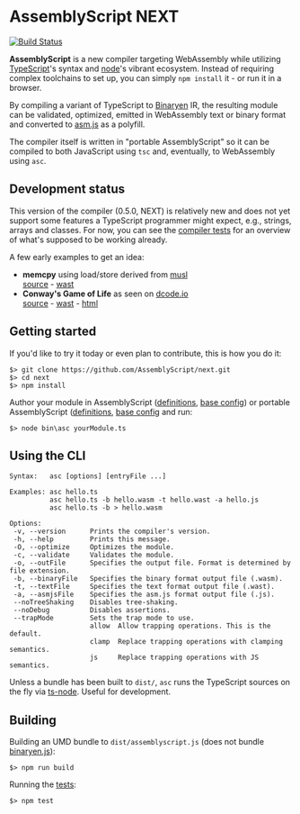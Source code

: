 AssemblyScript NEXT
===================

[![Build Status](https://travis-ci.org/AssemblyScript/next.svg?branch=master)](https://travis-ci.org/AssemblyScript/next)

**AssemblyScript** is a new compiler targeting WebAssembly while utilizing [TypeScript](http://www.typescriptlang.org)'s syntax and [node](https://nodejs.org)'s vibrant ecosystem. Instead of requiring complex toolchains to set up, you can simply `npm install` it - or run it in a browser.

By compiling a variant of TypeScript to [Binaryen](https://github.com/WebAssembly/binaryen) IR, the resulting module can be validated, optimized, emitted in WebAssembly text or binary format and converted to [asm.js](http://asmjs.org) as a polyfill.

The compiler itself is written in "portable AssemblyScript" so it can be compiled to both JavaScript using `tsc` and, eventually, to WebAssembly using `asc`.

Development status
------------------

This version of the compiler (0.5.0, NEXT) is relatively new and does not yet support some features a TypeScript programmer might expect, e.g., strings, arrays and classes. For now, you can see the [compiler tests](https://github.com/AssemblyScript/next/tree/master/tests/compiler) for an overview of what's supposed to be working already.

A few early examples to get an idea:

* **memcpy** using load/store derived from [musl](http://www.musl-libc.org)<br />
  [source](./tests/compiler/memcpy.ts) - [wast](./tests/compiler/memcpy.optimized.wast)
* **Conway's Game of Life** as seen on [dcode.io](http://dcode.io)<br />
  [source](./tests/compiler/game-of-life.ts) - [wast](./tests/compiler/game-of-life.optimized.wast) - [html](./tests/compiler/game-of-life.html)

Getting started
---------------

If you'd like to try it today or even plan to contribute, this is how you do it:

```
$> git clone https://github.com/AssemblyScript/next.git
$> cd next
$> npm install
```

Author your module in AssemblyScript ([definitions](./assembly.d.ts), [base config](./assembly.json)) or portable AssemblyScript ([definitions](./portable.d.ts), [base config](./portable.json) and run:

```
$> node bin\asc yourModule.ts
```

Using the CLI
-------------

```
Syntax:   asc [options] [entryFile ...]

Examples: asc hello.ts
          asc hello.ts -b hello.wasm -t hello.wast -a hello.js
          asc hello.ts -b > hello.wasm

Options:
 -v, --version      Prints the compiler's version.
 -h, --help         Prints this message.
 -O, --optimize     Optimizes the module.
 -c, --validate     Validates the module.
 -o, --outFile      Specifies the output file. Format is determined by file extension.
 -b, --binaryFile   Specifies the binary format output file (.wasm).
 -t, --textFile     Specifies the text format output file (.wast).
 -a, --asmjsFile    Specifies the asm.js format output file (.js).
 --noTreeShaking    Disables tree-shaking.
 --noDebug          Disables assertions.
 --trapMode         Sets the trap mode to use.
                    allow  Allow trapping operations. This is the default.
                    clamp  Replace trapping operations with clamping semantics.
                    js     Replace trapping operations with JS semantics.
```

Unless a bundle has been built to `dist/`, `asc` runs the TypeScript sources on the fly via [ts-node](https://www.npmjs.com/package/ts-node). Useful for development.

Building
--------

Building an UMD bundle to `dist/assemblyscript.js` (does not bundle [binaryen.js](https://github.com/AssemblyScript/binaryen.js)):

```
$> npm run build
```

Running the [tests](./tests):

```
$> npm test
```
